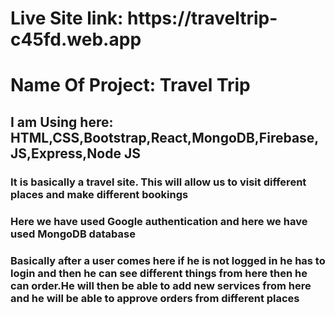 <h1> Live Site link: https://traveltrip-c45fd.web.app</h1>


<h1>Name Of Project: Travel Trip</h1>
<h2>I am Using here: HTML,CSS,Bootstrap,React,MongoDB,Firebase,JS,Express,Node JS</h2>
<h3>
It is basically a travel site. This will allow us to visit different places and make different bookings </h3>
<h3>Here we have used Google authentication and here we have used MongoDB database</h3>
<h3>Basically after a user comes here if he is not logged in he has to login and then he can see different things from here then he can order.He will then be able to add new services from here and he will be able to approve orders from different places</h3>

